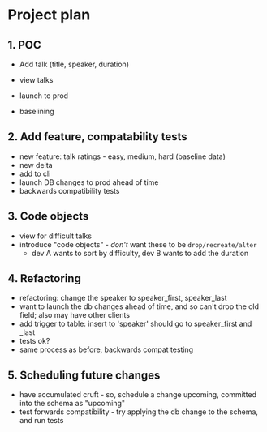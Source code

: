 # Project plan

## 1. POC

- Add talk (title, speaker, duration)
- view talks

- launch to prod
- baselining


## 2. Add feature, compatability tests

- new feature: talk ratings - easy, medium, hard (baseline data)
- new delta
- add to cli
- launch DB changes to prod ahead of time
- backwards compatibility tests


## 3. Code objects

- view for difficult talks
- introduce "code objects" - _don't_ want these to be `drop/recreate/alter`
  - dev A wants to sort by difficulty, dev B wants to add the duration


## 4. Refactoring

- refactoring: change the speaker to speaker_first, speaker_last
- want to launch the db changes ahead of time, and so can't drop the old field; also may have other clients
- add trigger to table: insert to 'speaker' should go to speaker_first and _last
- tests ok?
- same process as before, backwards compat testing


## 5. Scheduling future changes

- have accumulated cruft - so, schedule a change upcoming, committed into the schema as "upcoming"
- test forwards compatibility - try applying the db change to the schema, and run tests

